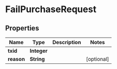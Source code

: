 

# FailPurchaseRequest


## Properties

| Name | Type | Description | Notes |
|------------ | ------------- | ------------- | -------------|
|**txid** | **Integer** |  |  |
|**reason** | **String** |  |  [optional] |



